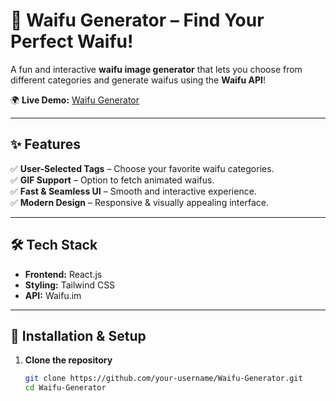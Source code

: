 # 🌸 Waifu Generator – Find Your Perfect Waifu!  

A fun and interactive **waifu image generator** that lets you choose from different categories and generate waifus using the **Waifu API**!  

🌍 **Live Demo:** [Waifu Generator](waifugenrator.netlify.app)  

---

## ✨ Features  
✅ **User-Selected Tags** – Choose your favorite waifu categories.  
✅ **GIF Support** – Option to fetch animated waifus.  
✅ **Fast & Seamless UI** – Smooth and interactive experience.  
✅ **Modern Design** – Responsive & visually appealing interface.  

---

## 🛠 Tech Stack  
- **Frontend:** React.js  
- **Styling:** Tailwind CSS  
- **API:** Waifu.im  

---

## 🔧 Installation & Setup  
1. **Clone the repository**  
   ```sh
   git clone https://github.com/your-username/Waifu-Generator.git
   cd Waifu-Generator
